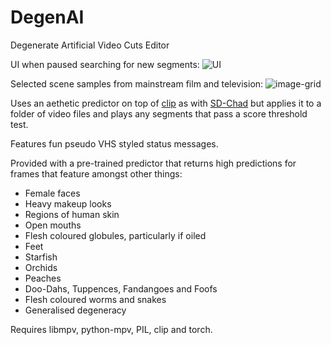 # DegenAI
Degenerate Artificial Video Cuts Editor

UI when paused searching for new segments:
![UI](https://user-images.githubusercontent.com/35278260/216849988-188fc56d-d0cb-4845-8fa8-fbe674963b93.png)

Selected scene samples from mainstream film and television:
![image-grid](https://user-images.githubusercontent.com/35278260/216857430-7d49f1c9-b2fd-4ad5-aa17-86769d7a5aa9.jpg)


Uses an aethetic predictor on top of [clip](https://github.com/openai/CLIP) as with [SD-Chad](https://github.com/grexzen/SD-Chad) but applies it to a folder of video files and plays any segments that pass a score threshold test.

Features fun pseudo VHS styled status messages.

Provided with a pre-trained predictor that returns high predictions for frames that feature amongst other things:

- Female faces
- Heavy makeup looks
- Regions of human skin
- Open mouths
- Flesh coloured globules, particularly if oiled
- Feet
- Starfish
- Orchids
- Peaches
- Doo-Dahs, Tuppences, Fandangoes and Foofs
- Flesh coloured worms and snakes
- Generalised degeneracy

Requires libmpv, python-mpv, PIL, clip and torch. 

